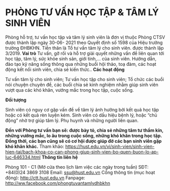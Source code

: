 # PHÒNG TƯ VẤN HỌC TẬP & TÂM LÝ SINH VIÊN

Phòng hỗ trợ, tư vấn học tập và tâm lý sinh viên là đơn vị thuộc Phòng CTSV được thành lập ngày 30-06- 2021 theo Quyết định số 1598 của Hiệu trưởng trường ĐHBKHN. Tiền thân là Tổ tư vấn tâm lý cho sinh viên. được thành lập 3/2019.
**Vai trò**
Tư vấn, gỡ rối và hỗ trợ giải quyết những vấn đề liên quan tới học tập, tâm lý, sức khỏe sinh sản, giới tính,... của sinh viên. Hướng dẫn, đào tạo kỹ năng sống thông qua những buổi hội thảo, toạ đàm, các hoạt động kết nối sinh viên, chia sẻ kiến thức..
**Các hoạt động**

Tư vấn tâm lý cho sinh viên;
Tư vấn học tập cho sinh viên;
Tổ chức các buổi nói chuyện chuyên đề, các buổi chia sẻ kinh nghiệm nhằm giúp sinh viên vượt qua các khó khăn, vướng mắc trong học tập, cuộc sống.

**Đối tượng**

Sinh viên có nguy cơ gặp vấn đề về tâm lý ảnh hưởng bởi kết quả học tập hoặc có kết quả rèn luyện kém.
Sinh viên có dấu hiệu bệnh lý, hoặc “chủ động” nhờ trợ giúp tâm lý.
Phụ huynh và những người liên quan.

**Đến với Phòng tư vấn bạn sẽ: được bày tỏ, chia sẻ những tâm tư thầm kín, những vướng mắc, lo âu trong cuộc sống, những khó khăn trong học tập. Đồng thời, các bạn cũng sẽ có cơ hội được giúp đỡ các bạn sinh viên gặp khó khăn khác.**
Tham khảo: https://hust.edu.vn/vi/sinh-vien/sinh-vien-hien-tai/bach-khoa-co-can-phong-giup-sinh-vien-bo-quen-buon-lo-ap-luc-646334.html
**Thông tin liên hệ**

Phòng 101 - C1 (Mở cửa theo lịch làm việc các ngày trong tuần)
SĐT: +84(0)24 3869 3108
Email: ssu@hust.edu.vn
Cổng thông tin (mục hoạt động): http://ctt.hust.edu.vn
Fanpage: http://ww.facebook.com/phongtuvantamlydhbkhn